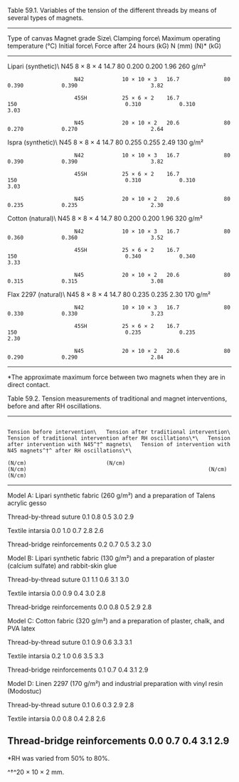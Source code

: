 Table 59.1. Variables of the tension of the different threads by means of several types of magnets.

  ---------------------------------------------------------------------------------------------------------------------------------------------------------------
  Type of canvas         Magnet grade   Size\         Clamping force\   Maximum operating temperature (°C)   Initial force\   Force after 24 hours (kG)   N
                                        (mm)          (N)\*                                                  (kG)                                         
  ---------------------- -------------- ------------- ----------------- ------------------------------------ ---------------- --------------------------- -------
  Lipari (synthetic)\    N45            8 × 8 × 4     14.7              80                                   0.200            0.200                       1.96
  260 g/m²                                                                                                                                                

                         N42            10 × 10 × 3   16.7              80                                   0.390            0.390                       3.82

                         45SH           25 × 6 × 2    16.7              150                                  0.310            0.310                       3.03

                         N45            20 × 10 × 2   20.6              80                                   0.270            0.270                       2.64

  Ispra (synthetic)\     N45            8 × 8 × 4     14.7              80                                   0.255            0.255                       2.49
  130 g/m²                                                                                                                                                

                         N42            10 × 10 × 3   16.7              80                                   0.390            0.390                       3.82

                         45SH           25 × 6 × 2    16.7              150                                  0.310            0.310                       3.03

                         N45            20 × 10 × 2   20.6              80                                   0.235            0.235                       2.30

  Cotton (natural)\      N45            8 × 8 × 4     14.7              80                                   0.200            0.200                       1.96
  320 g/m²                                                                                                                                                

                         N42            10 × 10 × 3   16.7              80                                   0.360            0.360                       3.52

                         45SH           25 × 6 × 2    16.7              150                                  0.340            0.340                       3.33

                         N45            20 × 10 × 2   20.6              80                                   0.315            0.315                       3.08

  Flax 2297 (natural)\   N45            8 × 8 × 4     14.7              80                                   0.235            0.235                       2.30
  170 g/m²                                                                                                                                                

                         N42            10 × 10 × 3   16.7              80                                   0.330            0.330                       3.23

                         45SH           25 × 6 × 2    16.7              150                                  0.235            0.235                       2.30

                         N45            20 × 10 × 2   20.6              80                                   0.290            0.290                       2.84
  ---------------------------------------------------------------------------------------------------------------------------------------------------------------

\*The approximate maximum force between two magnets when they are in direct contact.

Table 59.2. Tension measurements of traditional and magnet interventions, before and after RH oscillations.

  ----------------------------------------------------------------------------------------------------------------------------------------------------------------------------------------------------------------------------------------------------------------------------------------------------------------------------------------------------------------------------------
                                                                                                                    Tension before intervention\   Tension after traditional intervention\   Tension of traditional intervention after RH oscillations\*\   Tension after intervention with N45^†^ magnets\   Tension of intervention with N45 magnets^†^ after RH oscillations\*\
                                                                                                                    (N/cm)                         (N/cm)                                    (N/cm)                                                         (N/cm)                                            (N/cm)
  ----------------------------------------------------------------------------------------------------------------- ------------------------------ ----------------------------------------- -------------------------------------------------------------- ------------------------------------------------- ----------------------------------------------------------------------
  Model A: Lipari synthetic fabric (260 g/m²) and a preparation of Talens acrylic gesso                                                                                                                                                                                                                       

  Thread-by-thread suture                                                                                           0.1                            0.8                                       0.5                                                            3.0                                               2.9

  Textile intarsia                                                                                                  0.0                            1.0                                       0.7                                                            2.8                                               2.6

  Thread-bridge reinforcements                                                                                      0.2                            0.7                                       0.5                                                            3.2                                               3.0

  Model B: Lipari synthetic fabric (130 g/m²) and a preparation of plaster (calcium sulfate) and rabbit-skin glue                                                                                                                                                                                             

  Thread-by-thread suture                                                                                           0.1                            1.1                                       0.6                                                            3.1                                               3.0

  Textile intarsia                                                                                                  0.0                            0.9                                       0.4                                                            3.0                                               2.8

  Thread-bridge reinforcements                                                                                      0.0                            0.8                                       0.5                                                            2.9                                               2.8

  Model C: Cotton fabric (320 g/m²) and a preparation of plaster, chalk, and PVA latex                                                                                                                                                                                                                        

  Thread-by-thread suture                                                                                           0.1                            0.9                                       0.6                                                            3.3                                               3.1

  Textile intarsia                                                                                                  0.2                            1.0                                       0.6                                                            3.5                                               3.3

  Thread-bridge reinforcements                                                                                      0.1                            0.7                                       0.4                                                            3.1                                               2.9

  Model D: Linen 2297 (170 g/m²) and industrial preparation with vinyl resin (Modostuc)                                                                                                                                                                                                                       

  Thread-by-thread suture                                                                                           0.1                            0.6                                       0.3                                                            2.9                                               2.8

  Textile intarsia                                                                                                  0.0                            0.8                                       0.4                                                            2.8                                               2.6

  Thread-bridge reinforcements                                                                                      0.0                            0.7                                       0.4                                                            3.1                                               2.9
  ----------------------------------------------------------------------------------------------------------------------------------------------------------------------------------------------------------------------------------------------------------------------------------------------------------------------------------------------------------------------------------

\*RH was varied from 50% to 80%.

^†^20 × 10 × 2 mm.
